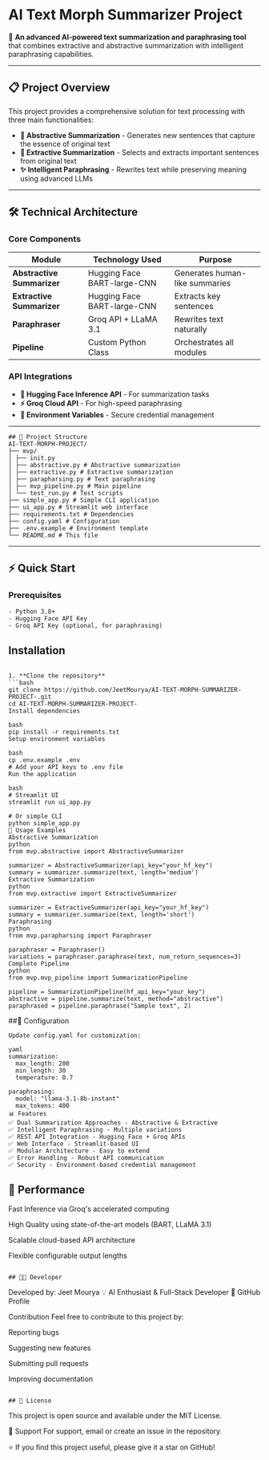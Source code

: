 # AI Text Morph Summarizer Project

🚀 **An advanced AI-powered text summarization and paraphrasing tool** that combines extractive and abstractive summarization with intelligent paraphrasing capabilities.

---

## 📋 Project Overview

This project provides a comprehensive solution for text processing with three main functionalities:
- **🧠 Abstractive Summarization** - Generates new sentences that capture the essence of original text
- **📄 Extractive Summarization** - Selects and extracts important sentences from original text  
- **✨ Intelligent Paraphrasing** - Rewrites text while preserving meaning using advanced LLMs

---

## 🛠️ Technical Architecture

### Core Components

| Module | Technology Used | Purpose |
|--------|-----------------|---------|
| **Abstractive Summarizer** | Hugging Face BART-large-CNN | Generates human-like summaries |
| **Extractive Summarizer** | Hugging Face BART-large-CNN | Extracts key sentences |
| **Paraphraser** | Groq API + LLaMA 3.1 | Rewrites text naturally |
| **Pipeline** | Custom Python Class | Orchestrates all modules |

### API Integrations
- **🤗 Hugging Face Inference API** - For summarization tasks
- **⚡ Groq Cloud API** - For high-speed paraphrasing
- **🔐 Environment Variables** - Secure credential management

---
```
## 📁 Project Structure
AI-TEXT-MORPH-PROJECT/
├── mvp/
│ ├── init.py
│ ├── abstractive.py # Abstractive summarization
│ ├── extractive.py # Extractive summarization
│ ├── parapharsing.py # Text paraphrasing
│ ├── mvp_pipeline.py # Main pipeline
│ └── test_run.py # Test scripts
├── simple_app.py # Simple CLI application
├── ui_app.py # Streamlit web interface
├── requirements.txt # Dependencies
├── config.yaml # Configuration
├── .env.example # Environment template
└── README.md # This file
```


---

## ⚡ Quick Start
### Prerequisites
```
- Python 3.8+
- Hugging Face API Key
- Groq API Key (optional, for paraphrasing)
```
## Installation
```

1. **Clone the repository**
```bash
git clone https://github.com/JeetMourya/AI-TEXT-MORPH-SUMMARIZER-PROJECT-.git
cd AI-TEXT-MORPH-SUMMARIZER-PROJECT-
Install dependencies

bash
pip install -r requirements.txt
Setup environment variables

bash
cp .env.example .env
# Add your API keys to .env file
Run the application

bash
# Streamlit UI
streamlit run ui_app.py

# Or simple CLI
python simple_app.py
🎯 Usage Examples
Abstractive Summarization
python
from mvp.abstractive import AbstractiveSummarizer

summarizer = AbstractiveSummarizer(api_key="your_hf_key")
summary = summarizer.summarize(text, length='medium')
Extractive Summarization
python
from mvp.extractive import ExtractiveSummarizer

summarizer = ExtractiveSummarizer(api_key="your_hf_key")
summary = summarizer.summarize(text, length='short')
Paraphrasing
python
from mvp.parapharsing import Paraphraser

paraphraser = Paraphraser()
variations = paraphraser.paraphrase(text, num_return_sequences=3)
Complete Pipeline
python
from mvp.mvp_pipeline import SummarizationPipeline

pipeline = SummarizationPipeline(hf_api_key="your_key")
abstractive = pipeline.summarize(text, method="abstractive")
paraphrased = pipeline.paraphrase("Sample text", 2)

```
##🔧 Configuration
```
Update config.yaml for customization:

yaml
summarization:
  max_length: 200
  min_length: 30
  temperature: 0.7

paraphrasing:
  model: "llama-3.1-8b-instant"
  max_tokens: 400
📊 Features
✅ Dual Summarization Approaches - Abstractive & Extractive
✅ Intelligent Paraphrasing - Multiple variations
✅ REST API Integration - Hugging Face + Groq APIs
✅ Web Interface - Streamlit-based UI
✅ Modular Architecture - Easy to extend
✅ Error Handling - Robust API communication
✅ Security - Environment-based credential management
```
## 🚀 Performance
Fast Inference via Groq's accelerated computing

High Quality using state-of-the-art models (BART, LLaMA 3.1)

Scalable cloud-based API architecture

Flexible configurable output lengths
```

## 👨‍💻 Developer
```
Developed by: Jeet Mourya
💡 AI Enthusiast & Full-Stack Developer
🔗 GitHub Profile

Contribution
Feel free to contribute to this project by:

Reporting bugs

Suggesting new features

Submitting pull requests

Improving documentation
```

## 📄 License
```
This project is open source and available under the MIT License.

🤝 Support
For support, email or create an issue in the repository.

⭐ If you find this project useful, please give it a star on GitHub!

```
